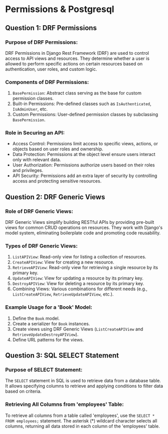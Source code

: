 # Permissions & Postgresql

## Question 1: DRF Permissions

### Purpose of DRF Permissions:
DRF Permissions in Django Rest Framework (DRF) are used to control access to API views and resources. They determine whether a user is allowed to perform specific actions on certain resources based on authentication, user roles, and custom logic.

### Components of DRF Permissions:
1. `BasePermission`: Abstract class serving as the base for custom permission classes.
2. Built-in Permissions: Pre-defined classes such as `IsAuthenticated`, `IsAdminUser`, etc.
3. Custom Permissions: User-defined permission classes by subclassing `BasePermission`.

### Role in Securing an API:
- Access Control: Permissions limit access to specific views, actions, or objects based on user roles and ownership.
- Data Protection: Permissions at the object level ensure users interact only with relevant data.
- User Authorization: Permissions authorize users based on their roles and privileges.
- API Security: Permissions add an extra layer of security by controlling access and protecting sensitive resources.


## Question 2: DRF Generic Views

### Role of DRF Generic Views:
DRF Generic Views simplify building RESTful APIs by providing pre-built views for common CRUD operations on resources. They work with Django's model system, eliminating boilerplate code and promoting code reusability.

### Types of DRF Generic Views:
1. `ListAPIView`: Read-only view for listing a collection of resources.
2. `CreateAPIView`: View for creating a new resource.
3. `RetrieveAPIView`: Read-only view for retrieving a single resource by its primary key.
4. `UpdateAPIView`: View for updating a resource by its primary key.
5. `DestroyAPIView`: View for deleting a resource by its primary key.
6. Combining Views: Various combinations for different needs (e.g., `ListCreateAPIView`, `RetrieveUpdateAPIView`, etc.).

### Example Usage for a 'Book' Model:
1. Define the `Book` model.
2. Create a serializer for `Book` instances.
3. Create views using DRF Generic Views (`ListCreateAPIView` and `RetrieveUpdateDestroyAPIView`).
4. Define URL patterns for the views.


## Question 3: SQL SELECT Statement

### Purpose of SELECT Statement:
The `SELECT` statement in SQL is used to retrieve data from a database table. It allows specifying columns to retrieve and applying conditions to filter data based on criteria.

### Retrieving All Columns from 'employees' Table:
To retrieve all columns from a table called 'employees', use the `SELECT * FROM employees;` statement. The asterisk (*) wildcard character selects all columns, returning all data stored in each column of the 'employees' table.
